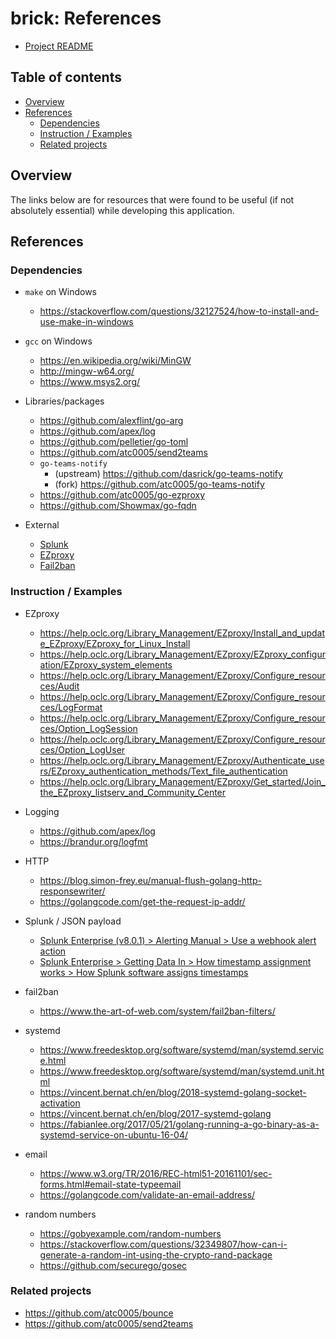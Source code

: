 <!-- omit in toc -->
# brick: References

- [Project README](../README.md)

<!-- omit in toc -->
## Table of contents

- [Overview](#overview)
- [References](#references)
  - [Dependencies](#dependencies)
  - [Instruction / Examples](#instruction--examples)
  - [Related projects](#related-projects)

## Overview

The links below are for resources that were found to be useful (if not
absolutely essential) while developing this application.

## References

### Dependencies

- `make` on Windows
  - <https://stackoverflow.com/questions/32127524/how-to-install-and-use-make-in-windows>
- `gcc` on Windows
  - <https://en.wikipedia.org/wiki/MinGW>
  - <http://mingw-w64.org/>
  - <https://www.msys2.org/>

- Libraries/packages
  - <https://github.com/alexflint/go-arg>
  - <https://github.com/apex/log>
  - <https://github.com/pelletier/go-toml>
  - <https://github.com/atc0005/send2teams>
  - `go-teams-notify`
    - (upstream) <https://github.com/dasrick/go-teams-notify>
    - (fork) <https://github.com/atc0005/go-teams-notify>
  - <https://github.com/atc0005/go-ezproxy>
  - <https://github.com/Showmax/go-fqdn>

- External
  - [Splunk](https://www.splunk.com/​)
  - [EZproxy](https://www.oclc.org/en/ezproxy.html​)
  - [Fail2ban](https://www.fail2ban.org/​)

### Instruction / Examples

- EZproxy
  - <https://help.oclc.org/Library_Management/EZproxy/Install_and_update_EZproxy/EZproxy_for_Linux_Install>
  - <https://help.oclc.org/Library_Management/EZproxy/EZproxy_configuration/EZproxy_system_elements>
  - <https://help.oclc.org/Library_Management/EZproxy/Configure_resources/Audit>
  - <https://help.oclc.org/Library_Management/EZproxy/Configure_resources/LogFormat>
  - <https://help.oclc.org/Library_Management/EZproxy/Configure_resources/Option_LogSession>
  - <https://help.oclc.org/Library_Management/EZproxy/Configure_resources/Option_LogUser>
  - <https://help.oclc.org/Library_Management/EZproxy/Authenticate_users/EZproxy_authentication_methods/Text_file_authentication>
  - <https://help.oclc.org/Library_Management/EZproxy/Get_started/Join_the_EZproxy_listserv_and_Community_Center>

- Logging
  - <https://github.com/apex/log>
  - <https://brandur.org/logfmt>

- HTTP
  - <https://blog.simon-frey.eu/manual-flush-golang-http-responsewriter/>
  - <https://golangcode.com/get-the-request-ip-addr/>

- Splunk / JSON payload
  - [Splunk Enterprise (v8.0.1) > Alerting Manual > Use a webhook alert action](https://docs.splunk.com/Documentation/Splunk/8.0.1/Alert/Webhooks)
  - [Splunk Enterprise > Getting Data In > How timestamp assignment works > How Splunk software assigns timestamps](https://docs.splunk.com/Documentation/Splunk/latest/Data/HowSplunkextractstimestamps)

- fail2ban
  - <https://www.the-art-of-web.com/system/fail2ban-filters/>

- systemd
  - <https://www.freedesktop.org/software/systemd/man/systemd.service.html>
  - <https://www.freedesktop.org/software/systemd/man/systemd.unit.html>
  - <https://vincent.bernat.ch/en/blog/2018-systemd-golang-socket-activation>
  - <https://vincent.bernat.ch/en/blog/2017-systemd-golang>
  - <https://fabianlee.org/2017/05/21/golang-running-a-go-binary-as-a-systemd-service-on-ubuntu-16-04/>

- email
  - <https://www.w3.org/TR/2016/REC-html51-20161101/sec-forms.html#email-state-typeemail>
  - <https://golangcode.com/validate-an-email-address/>

- random numbers
  - <https://gobyexample.com/random-numbers>
  - <https://stackoverflow.com/questions/32349807/how-can-i-generate-a-random-int-using-the-crypto-rand-package>
  - <https://github.com/securego/gosec>

### Related projects

- <https://github.com/atc0005/bounce>
- <https://github.com/atc0005/send2teams>
